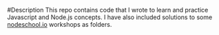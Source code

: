 #Description
This repo contains code that I wrote to learn and practice Javascript and Node.js concepts. I have also included solutions to some [nodeschool.io](https://nodeschool.io/#workshopper-list) workshops as folders.